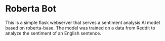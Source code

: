 # Roberta Bot

This is a simple flask webserver that serves a sentiment analysis AI model based on roberta-base. The model was trained on a data from Reddit to analyze the sentiment of an English sentence.

